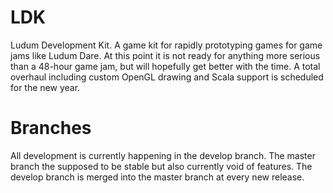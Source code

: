 LDK
===

Ludum Development Kit. A game kit for rapidly prototyping games for game jams like Ludum Dare.
At this point it is not ready for anything more serious than a 48-hour game jam, but will hopefully get better with the time.
A total overhaul including custom OpenGL drawing and Scala support is scheduled for the new year.

Branches
==
All development is currently happening in the develop branch.
The master branch the supposed to be stable but also currently void of features. 
The develop branch is merged into the master branch at every new release.
